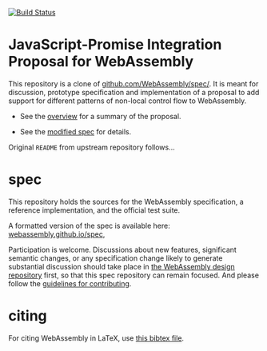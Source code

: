 [![Build Status](https://travis-ci.org/WebAssembly/js-promise-integration.svg?branch=main)](https://travis-ci.org/WebAssembly/js-promise-integration)

# JavaScript-Promise Integration Proposal for WebAssembly

This repository is a clone of [github.com/WebAssembly/spec/](https://github.com/WebAssembly/spec/).
It is meant for discussion, prototype specification and implementation of a proposal to
add support for different patterns of non-local control flow to WebAssembly.

* See the [overview](proposals/js-promise-integration/Overview.md) for a summary of the proposal.

* See the [modified spec](https://webassembly.github.io/js-promise-integration/) for details.

Original `README` from upstream repository follows…

# spec

This repository holds the sources for the WebAssembly specification,
a reference implementation, and the official test suite.

A formatted version of the spec is available here:
[webassembly.github.io/spec](https://webassembly.github.io/spec/),

Participation is welcome. Discussions about new features, significant semantic
changes, or any specification change likely to generate substantial discussion
should take place in
[the WebAssembly design repository](https://github.com/WebAssembly/design)
first, so that this spec repository can remain focused. And please follow the
[guidelines for contributing](Contributing.md).

# citing

For citing WebAssembly in LaTeX, use [this bibtex file](wasm-specs.bib).
